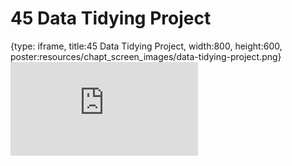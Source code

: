 # 45 Data Tidying Project
 
{type: iframe, title:45 Data Tidying Project, width:800, height:600, poster:resources/chapt_screen_images/data-tidying-project.png}
![](https://datatrail-jhu.github.io/DataTrail/no_toc/data-tidying-project.html)
 

 
